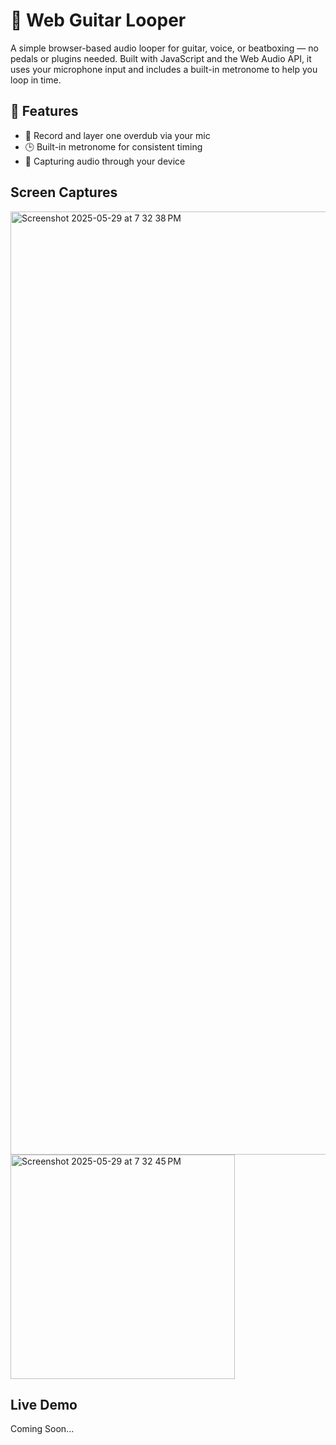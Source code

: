 # 🎸 Web Guitar Looper

A simple browser-based audio looper for guitar, voice, or beatboxing — no pedals or plugins needed. Built with JavaScript and the Web Audio API, it uses your microphone input and includes a built-in metronome to help you loop in time.

## 🔧 Features

- 🔴 Record and layer one overdub via your mic
- 🕒 Built-in metronome for consistent timing
- 🔁 Capturing audio through your device

## Screen Captures
<img width="1509" alt="Screenshot 2025-05-29 at 7 32 38 PM" src="https://github.com/user-attachments/assets/be01dd59-a919-4a4b-bcfe-4e23d21c5108" />
<img width="359" alt="Screenshot 2025-05-29 at 7 32 45 PM" src="https://github.com/user-attachments/assets/559ae97e-c259-4581-b88a-d1a91cb7ddb9" />


## Live Demo
Coming Soon...
